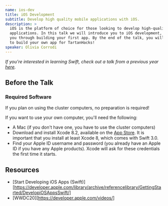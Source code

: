 ```yaml
---
name: ios-dev
title: iOS Development
subtitle: Develop high quality mobile applications with iOS.
description: >
  iOS is the platform of choice for those looking to develop high-quality mobile
  applications. In this talk we will introduce you to iOS development, and walk
  you through building your first app. By the end of the talk, you will be able
  to build your own app for TartanHacks!
speaker: Olivia Corrodi
---
```


_If you're interested in learning Swift, check out a talk from a previous year [here](../swift/)._

## Before the Talk

### Required Software

If you plan on using the cluster computers, no preparation is required!

If you want to use your own computer, you'll need the following:

- A Mac (if you don't have one, you have to use the cluster computers)
- Download and install Xcode 8.2, available on the [App Store][xcode]. It is
    important that you install at least Xcode 8, which comes with Swift 3.0.
- Find your Apple ID username and password (you already have an Apple ID if you
    have any Apple products). Xcode will ask for these credentials the first
    time it starts.

## Resources

- [Start Developing iOS Apps (Swift)][https://developer.apple.com/library/archive/referencelibrary/GettingStarted/DevelopiOSAppsSwift/]
- [WWDC20][https://developer.apple.com/videos/]

[xcode]: https://itunes.apple.com/us/app/xcode/id497799835?mt=12
[ios]: http://scottylabs.org/IntroToSwift/ios.html

